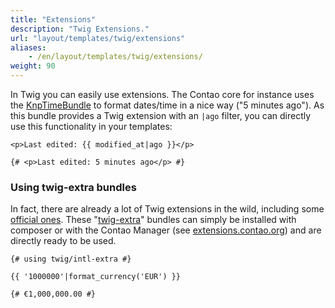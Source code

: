 ```yaml
---
title: "Extensions"
description: "Twig Extensions."
url: "layout/templates/twig/extensions"
aliases:
    - /en/layout/templates/twig/extensions/
weight: 90
---
```



In Twig you can easily use extensions. The Contao core for instance
uses the [KnpTimeBundle](https://github.com/KnpLabs/KnpTimeBundle) to format dates/time in a nice way ("5 minutes ago").
As this bundle provides a Twig extension with an `|ago` filter, you can
directly use this functionality in your templates:  

```twig
<p>Last edited: {{ modified_at|ago }}</p>

{# <p>Last edited: 5 minutes ago</p> #}
```


### Using twig-extra bundles

In fact, there are already a lot of Twig extensions in the wild, including some
[official ones](https://github.com/twigphp/Twig/tree/3.x/extra). These "[twig-extra](https://extensions.contao.org/?q=twig&pages=1)" bundles 
can simply be installed with composer or with the Contao Manager (see [extensions.contao.org](https://extensions.contao.org/?q=twig&pages=1)) 
and are directly ready to be used.

```twig
{# using twig/intl-extra #}

{{ '1000000'|format_currency('EUR') }}

{# €1,000,000.00 #}
```